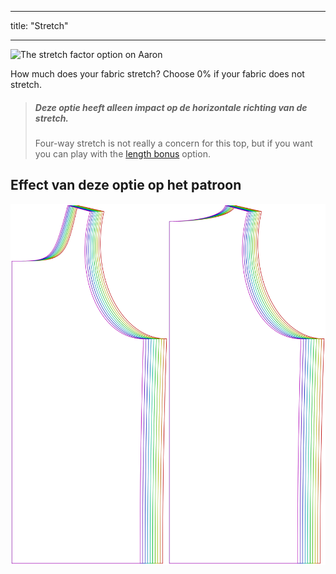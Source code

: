 - - -
title: "Stretch"
- - -

![The stretch factor option on Aaron](./stretchfactor.svg)

How much does your fabric stretch?  Choose 0% if your fabric does not stretch.

> ##### Deze optie heeft alleen impact op de horizontale richting van de stretch.
> 
> Four-way stretch is not really a concern for this top, but if you want you can play with the [length bonus](../lengthbonus) option.

## Effect van deze optie op het patroon

![This image shows the effect of this option by superimposing several variants that have a different value for this option](aaron_stretchfactor_sample.svg "Effect of this option on the pattern")
